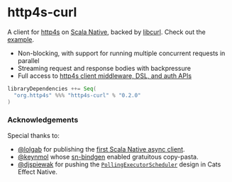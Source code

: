 # http4s-curl

A client for [http4s](https://http4s.org/) on [Scala Native](https://github.com/scala-native/scala-native/), backed by [libcurl](https://curl.se/libcurl/). Check out the [example](https://github.com/http4s/http4s-curl/blob/main/example/src/main/scala/ExampleApp.scala).

- Non-blocking, with support for running multiple concurrent requests in parallel
- Streaming request and response bodies with backpressure
- Full access to [http4s client middleware, DSL, and auth APIs](https://www.javadoc.io/doc/org.http4s/http4s-docs_2.13/0.23.16/org/http4s/client/index.html)

```scala
libraryDependencies ++= Seq(
  "org.http4s" %%% "http4s-curl" % "0.2.0"
)
```

### Acknowledgements

Special thanks to:
- [@lolgab](https://github.com/lolgab/) for publishing the [first Scala Native async client](https://github.com/lolgab/scala-native-http-client-async).
- [@keynmol](https://github.com/keynmol/) whose [sn-bindgen](https://github.com/indoorvivants/sn-bindgen) enabled gratuitous copy-pasta.
- [@djspiewak](https://github.com/djspiewak/) for pushing the [`PollingExecutorScheduler`](https://github.com/typelevel/cats-effect/blob/05e6a4c34f284670b776b2890a12819b0a5c5954/core/native/src/main/scala/cats/effect/unsafe/PollingExecutorScheduler.scala) design in Cats Effect Native.
